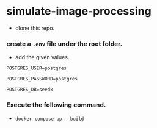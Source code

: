 # simulate-image-processing
* clone this repo.
### create a `.env` file under the root folder.
* add the given values. 

`POSTGRES_USER=postgres`

`POSTGRES_PASSWORD=postgres`

`POSTGRES_DB=seedx`

### Execute the following command.
* `docker-compose up --build`


